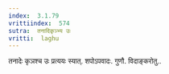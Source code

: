 ```yaml
---
index:  3.1.79
vrittiindex:  574
sutra:  तनादिकृञ्भ्य उः
vritti:  laghu 
---
```


तनादेः कृञश्च उः प्रत्ययः स्यात्. शपोऽपवादः. गुणौ. विदाङ्करोतु..

